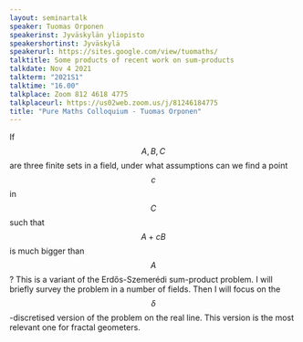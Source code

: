 ```yaml
---
layout: seminartalk
speaker: Tuomas Orponen
speakerinst: Jyväskylän yliopisto
speakershortinst: Jyväskylä
speakerurl: https://sites.google.com/view/tuomaths/
talktitle: Some products of recent work on sum-products
talkdate: Nov 4 2021
talkterm: "2021S1"
talktime: "16.00"
talkplace: Zoom 812 4618 4775
talkplaceurl: https://us02web.zoom.us/j/81246184775
title: "Pure Maths Colloquium - Tuomas Orponen"
---
```


 If $$A,B,C$$ are three finite sets in a field, under what assumptions can we find a point $$c$$ in $$C$$ such that $$A + cB$$ is much bigger than $$A$$? This is a variant of the Erdős-Szemerédi sum-product problem. I will briefly survey the problem in a number of fields. Then I will focus on the $$\delta$$-discretised version of the problem on the real line. This version is the most relevant one for fractal geometers.